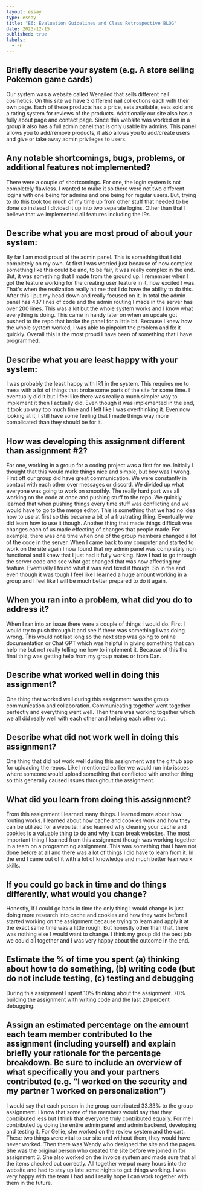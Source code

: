 ```yaml
---
layout: essay
type: essay
title: "E6: Evaluation Guidelines and Class Retrospective BLOG"
date: 2023-12-15
published: true
labels:
  - E6
---
```


## Briefly describe your system (e.g. A store selling Pokemon game cards)
Our system was a website called Wenailed that sells different nail cosmetics. On this site we have 3 different nail collections each with their own page. Each of these products has a price, sets available, sets sold and a rating system for reviews of the products. Additionally our site also has a fully about page and contact page. Since this website was worked on in a group it also has a full admin panel that is only usable by admins. This panel allows you to add/remove products, it also allows you to add/create users and give or take away admin privileges to users. 


## Any notable shortcomings, bugs, problems, or additional features not implemented?
There were a couple of shortcomings. For one, the login system is not completely flawless. I wanted to make it so there were not two different logins with one being for admins and one being for regular users. But, trying to do this took too much of my time up from other stuff that needed to be done so instead I divided it up into two separate logins. Other than that I believe that we implemented all features including the IRs. 


## Describe what you are most proud of about your system:
By far I am most proud of the admin panel. This is something that I did completely on my own. At first I was worried just because of how complex something like this could be and, to be fair, it was really complex in the end. But, it was something that I made from the ground up. I remember when I got the feature working for the creating user feature in it, how excited I was. That's  when the realization really hit me that I do have the ability to do this. After this I put my head down and really focused on it. In total the admin panel has 437 lines of code and the admin routing I made in the server has over 200 lines. This was a lot but the whole system works and I know what everything is doing. This came in handy later on when an update got pushed to the repo that broke the panel for a little bit. Because I knew how the whole system worked, I was able to pinpoint the problem and fix it quickly. Overall this is the most proud I have been of something that I have programmed. 


## Describe what you are least happy with your system:
I was probably the least happy with IR1 in the system. This requires me to mess with a lot of things that broke some parts of the site for some time. I eventually did it but I feel like there was really a much simpler way to implement it then I actually did. Even though it was implemented in the end, it took up way too much time and I felt like I was overthinking it. Even now looking at it, I still have some feeling that I made things way more complicated than they should be for it. 


## How was developing this assignment different than assignment #2?
For one, working in a group for a coding project was a first for me. Initially I thought that this would make things nice and simple, but boy was I wrong. First off our group did have great communication. We were constantly in contact with each other over messages or discord. We divided up what everyone was going to work on smoothly. The really hard part was all working on the code at once and pushing stuff to the repo. We quickly learned that when pushing things every time stuff was conflicting and we would have to go to the merge editor. This is something that we had no idea how to use at first so this became a bit of a frustrating thing. Eventually we did learn how to use it though. Another thing that made things difficult was changes each of us made effecting of changes that people made. For example, there was one time when one of the group members changed a lot of the code in the server. When I came back to my computer and started to work on the site again I now found that my admin panel was completely non functional and I knew that I just had it fully working. Now I had to go through the server code and see what got changed that was now affecting my feature. Eventually I found what it was and fixed it though. So in the end even though it was tough I feel like I learned a huge amount working in a group and I feel like I will be much better prepared to do it again. 


## When you ran into a problem, what did you do to address it?
When I ran into an issue there were a couple of things I would do. First I would try to push through it and see if there was something I was doing wrong. This would not last long so the next step was going to online documentation or Chat GPT which was helpful in giving something that can help me but not really telling me how to implement it. Because of this the final thing was getting help from my group mates or from Dan. 


## Describe what worked well in doing this assignment?
One thing that worked well during this assignment was the group communication and collaboration. Communicating together went together perfectly and everything went well. Then there was working together which we all did really well with each other and helping each other out. 


## Describe what did not work well in doing this assignment?
One thing that did not work well during this assignment was the github app for uploading the repos. Like I mentioned earlier we would run into issues where someone would upload something that conflicted with another thing so this generally caused issues throughout the assignment. 


## What did you learn from doing this assignment?
From this assignment I learned many things. I learned more about how routing works. I learned about how cache and cookies work and how they can be utilized for a website. I also learned why clearing your cache and cookies is a valuable thing to do and why it can break websites. The most important thing I learned from this assignment though was working together in a team on a programming assignment. This was something that I have not done before at all and there was a lot of things I did have to learn from it. In the end I came out of it with a lot of knowledge and much better teamwork skills. 


## If you could go back in time and do things differently, what would you change?
Honestly, If I could go back in time the only thing I would change is just doing more research into cache and cookies and how they work before I started working on the assignment because trying to learn and apply it at the exact same time was a little rough. But honestly other than that, there was nothing else I would want to change. I think my group did the best job we could all together and I was very happy about the outcome in the end. 


## Estimate the % of time you spent (a) thinking about how to do something, (b) writing code (but do not include testing, (c) testing and debugging
During this assignment I spent 10% thinking about the assignment. 70% building the assignment with writing code and the last 20 percent debugging. 


## Assign an estimated percentage on the amount each team member contributed to the assignment (including yourself) and explain briefly your rationale for the percentage breakdown. Be sure to include an overview of what specifically you and your partners contributed (e.g. “I worked on the security and my partner 1 worked on personalization”)
I would say that each person in the group contributed 33.33% to the group assignment. I know that some of the members would say that they contributed less but I think that everyone truly contributed equally. For me I contributed by doing the entire admin panel and admin backend, developing and testing it. For Gellie, she worked on the review system and the cart. These two things were vital to our site and without them, they would have never worked. Then there was Wendy who designed the site and the pages. She was the original person who created the site before we joined in for assignment 3. She also worked on the invoice system and made sure that all the items checked out correctly. All together we put many hours into the website and had to stay up late some nights to get things working. I was very happy with the team I had and I really hope I can work together with them in the future. 
